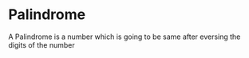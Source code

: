 # Palindrome 
A Palindrome is a number which is going to be same after eversing the digits of the number
